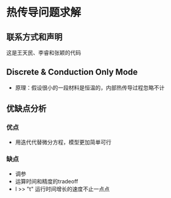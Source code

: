 # 热传导问题求解
## 联系方式和声明
这是王天民、李睿和张颖的代码
## Discrete & Conduction Only Mode
- 原理：假设很小的一段材料是恒温的，内部热传导过程忽略不计  

## 优缺点分析
### 优点
- 用迭代代替微分方程，模型更加简单可行  
### 缺点
- 调参  
- 运算时间和精度的tradeoff  
- l >> "t" 运行时间增长的速度不止一点点  

